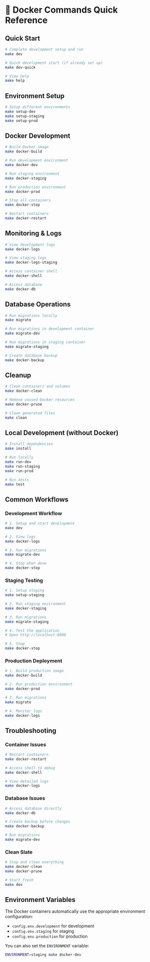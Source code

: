 # 🐳 Docker Commands Quick Reference

## Quick Start
```bash
# Complete development setup and run
make dev

# Quick development start (if already set up)
make dev-quick

# View help
make help
```

## Environment Setup
```bash
# Setup different environments
make setup-dev
make setup-staging
make setup-prod
```

## Docker Development
```bash
# Build Docker image
make docker-build

# Run development environment
make docker-dev

# Run staging environment
make docker-staging

# Run production environment
make docker-prod

# Stop all containers
make docker-stop

# Restart containers
make docker-restart
```

## Monitoring & Logs
```bash
# View development logs
make docker-logs

# View staging logs
make docker-logs-staging

# Access container shell
make docker-shell

# Access database
make docker-db
```

## Database Operations
```bash
# Run migrations locally
make migrate

# Run migrations in development container
make migrate-dev

# Run migrations in staging container
make migrate-staging

# Create database backup
make docker-backup
```

## Cleanup
```bash
# Clean containers and volumes
make docker-clean

# Remove unused Docker resources
make docker-prune

# Clean generated files
make clean
```

## Local Development (without Docker)
```bash
# Install dependencies
make install

# Run locally
make run-dev
make run-staging
make run-prod

# Run tests
make test
```

## Common Workflows

### Development Workflow
```bash
# 1. Setup and start development
make dev

# 2. View logs
make docker-logs

# 3. Run migrations
make migrate-dev

# 4. Stop when done
make docker-stop
```

### Staging Testing
```bash
# 1. Setup staging
make setup-staging

# 2. Run staging environment
make docker-staging

# 3. Run migrations
make migrate-staging

# 4. Test the application
# Open http://localhost:8000

# 5. Stop
make docker-stop
```

### Production Deployment
```bash
# 1. Build production image
make docker-build

# 2. Run production environment
make docker-prod

# 3. Run migrations
make migrate

# 4. Monitor logs
make docker-logs
```

## Troubleshooting

### Container Issues
```bash
# Restart containers
make docker-restart

# Access shell to debug
make docker-shell

# View detailed logs
make docker-logs
```

### Database Issues
```bash
# Access database directly
make docker-db

# Create backup before changes
make docker-backup

# Run migrations
make migrate-dev
```

### Clean Slate
```bash
# Stop and clean everything
make docker-clean
make docker-prune

# Start fresh
make dev
```

## Environment Variables

The Docker containers automatically use the appropriate environment configuration:
- `config.env.development` for development
- `config.env.staging` for staging
- `config.env.production` for production

You can also set the `ENVIRONMENT` variable:
```bash
ENVIRONMENT=staging make docker-dev
``` 